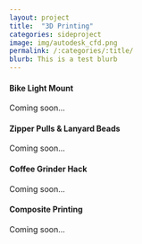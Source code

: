 ```yaml
---
layout: project
title:  "3D Printing"
categories: sideproject
image: img/autodesk_cfd.png
permalink: /:categories/:title/
blurb: This is a test blurb
---
```

#### Bike Light Mount

Coming soon...

#### Zipper Pulls & Lanyard Beads

Coming soon...

#### Coffee Grinder Hack

Coming soon...

#### Composite Printing

Coming soon...
